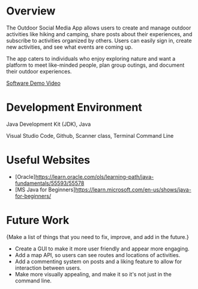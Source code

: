 # Overview
The Outdoor Social Media App allows users to create and manage outdoor activities like hiking and camping, share posts about their experiences, and subscribe to activities organized by others. Users can easily sign in, create new activities, and see what events are coming up.

The app caters to individuals who enjoy exploring nature and want a platform to meet like-minded people, plan group outings, and document their outdoor experiences.


[Software Demo Video](https://youtu.be/_LB4iInmOsU)

# Development Environment

Java Development Kit (JDK), Java

Visual Studio Code, Github, Scanner class, Terminal Command Line

# Useful Websites

- [Oracle]https://learn.oracle.com/ols/learning-path/java-fundamentals/55593/55578
- [MS Java for Beginners]https://learn.microsoft.com/en-us/shows/java-for-beginners/

# Future Work

{Make a list of things that you need to fix, improve, and add in the future.}

- Create a GUI to make it more user friendly and appear more engaging.
- Add a map API, so users can see routes and locations of activities.
- Add a commenting system on posts and a liking feature to allow for interaction between users.
- Make more visually appealing, and make it so it's not just in the command line.